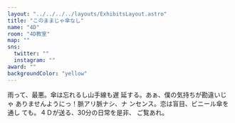 ```yaml
---
layout: "../../../../layouts/ExhibitsLayout.astro"
title: "このままじゃ傘なし"
name: "4D"
room: "4D教室"
map: ""
sns:
  twitter: ""
  instagram: ""
award: ""
backgroundColor: "yellow"
---
```


雨って、最悪。傘は忘れるし山手線も遅
延する。あぁ、僕の気持ちが勘違いじゃ
ありませんようにっ！脈アリ脈ナシ、ナ
ンセンス。恋は盲目、ビニール傘を通し
ても。４Ｄが送る、30分の日常を是非、
ご覧あれ。

